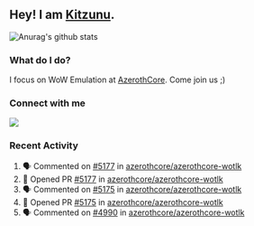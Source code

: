## Hey! I am [Kitzunu](https://Github.com/Kitzunu).

![Anurag's github stats](https://github-readme-stats.kitzunu.vercel.app/api?username=Kitzunu&show_icons=true)

### What do I do?

I focus on WoW Emulation at [AzerothCore](https://Github.com/AzerothCore). Come join us ;)

### Connect with me
[![](https://img.shields.io/badge/AzerothCore%20Discord-Connect%20with%20me!-green)](https://discord.com/invite/gkt4y2x)

### Recent Activity

<!--START_SECTION:activity-->
1. 🗣 Commented on [#5177](https://github.com/azerothcore/azerothcore-wotlk/issues/5177) in [azerothcore/azerothcore-wotlk](https://github.com/azerothcore/azerothcore-wotlk)
2. 💪 Opened PR [#5177](https://github.com/azerothcore/azerothcore-wotlk/pull/5177) in [azerothcore/azerothcore-wotlk](https://github.com/azerothcore/azerothcore-wotlk)
3. 🗣 Commented on [#5175](https://github.com/azerothcore/azerothcore-wotlk/issues/5175) in [azerothcore/azerothcore-wotlk](https://github.com/azerothcore/azerothcore-wotlk)
4. 💪 Opened PR [#5175](https://github.com/azerothcore/azerothcore-wotlk/pull/5175) in [azerothcore/azerothcore-wotlk](https://github.com/azerothcore/azerothcore-wotlk)
5. 🗣 Commented on [#4990](https://github.com/azerothcore/azerothcore-wotlk/issues/4990) in [azerothcore/azerothcore-wotlk](https://github.com/azerothcore/azerothcore-wotlk)
<!--END_SECTION:activity-->
